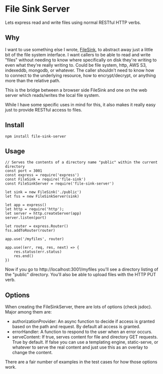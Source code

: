 # File Sink Server

Lets express read and write files using normal RESTful HTTP verbs.

## Why

I want to use something else I wrote, [FileSink](https://www.npmjs.com/package/file-sink), to abstract
away just a little bit of the file system interface. I want callers to be able to read and write "files"
without needing to know where specifically on disk they're writing to even what they're really writing
to. Could be file system, http, AWS S3, indexeddb, mongodb, or whatever. The caller shouldn't need to
know how to connect to the underlying resource, how to encrypt/decrypt, or anything more than the relative
path.

This is the bridge between a browser side FileSink and one on the web server which reads/writes the local
file system.

While I have some specific uses in mind for this, it also makes it really easy just to provide RESTful access
to files.

## Install

```
npm install file-sink-server
```

## Usage

```
// Serves the contents of a directory name "public" within the current directory
const port = 3001
const express = require('express')
const FileSink = require('file-sink')
const FileSinkServer = require('file-sink-server')

let sink = new FileSink('./public')
let fss = new FileSinkServer(sink)

let app = express()
let http = require('http');
let server = http.createServer(app)
server.listen(port)

let router = express.Router()
fss.addToRouter(router)

app.use('/myfiles', router)

app.use((err, req, res, next) => {
	res.status(err.status)
	res.end()
})
```

Now if you go to http://localhost:3001/myfiles you'll see a directory listing of the "public"
directory. You'll also be able to upload files with the HTTP PUT verb.


## Options

When creating the FileSinkServer, there are lots of options (check jsdoc). Major among them are:


- authorizationProvider: An async function to decide if access is granted based on the path and request. By default all access is granted.
- errorHandler: A function to respond to the user when an error occurs. 
- serveContent: If true, serves content for file and directory GET requests. True by default. If false you can use a templating engine, static-serve, or whatever to serve the real content and just use this as an overlay to change the content.

There are a fair number of examples in the test cases for how those options work.